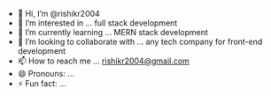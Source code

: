 - 👋 Hi, I’m @rishikr2004
- 👀 I’m interested in ... full stack development
- 🌱 I’m currently learning ... MERN stack development
- 💞️ I’m looking to collaborate with ... any tech company for front-end development
- 📫 How to reach me ... rishikr2004@gmail.com
- 😄 Pronouns: ...
- ⚡ Fun fact: ...

<!---
rishikr2004/rishikr2004 is a ✨ special ✨ repository because its `README.md` (this file) appears on your GitHub profile.
You can click the Preview link to take a look at your changes.
--->
